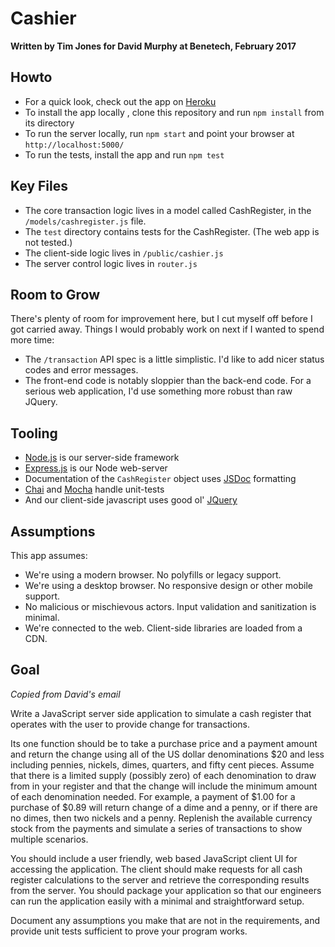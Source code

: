 Cashier
=====================

**Written by Tim Jones for David Murphy at Benetech, February 2017**

## Howto

 * For a quick look, check out the app on [Heroku](https://benetech-cashier.herokuapp.com/)
 * To install the app locally , clone this repository and run `npm install` from its directory
 * To run the server locally, run `npm start` and point your browser at `http://localhost:5000/`
 * To run the tests, install the app and run `npm test`

## Key Files

 * The core transaction logic lives in a model called CashRegister, in the `/models/cashregister.js` file.
 * The `test` directory contains tests for the CashRegister. (The web app is not tested.)
 * The client-side logic lives in `/public/cashier.js`
 * The server control logic lives in `router.js`

## Room to Grow

There's plenty of room for improvement here, but I cut myself off before I got carried away. Things I would probably work on next if I wanted to spend more time:

 * The `/transaction` API spec is a little simplistic. I'd like to add nicer status codes and error messages.
 * The front-end code is notably sloppier than the back-end code. For a serious web application, I'd use something more robust than raw JQuery.

## Tooling

 * [Node.js](https://nodejs.org/en/) is our server-side framework
 * [Express.js](http://expressjs.com/) is our Node web-server
 * Documentation of the `CashRegister` object uses [JSDoc](http://usejsdoc.org/) formatting
 * [Chai](http://chaijs.com/) and [Mocha](https://mochajs.org/) handle unit-tests
 * And our client-side javascript uses good ol' [JQuery](https://jquery.com/)

## Assumptions

This app assumes:

 * We're using a modern browser. No polyfills or legacy support.
 * We're using a desktop browser. No responsive design or other mobile support.
 * No malicious or mischievous actors. Input validation and sanitization is minimal.
 * We're connected to the web. Client-side libraries are loaded from a CDN.

## Goal

*Copied from David's email*

Write a JavaScript server side application to simulate a cash register that operates with the user to provide change for transactions.

Its one function should be to take a purchase price and a payment amount and return the change using all of the US dollar denominations $20 and less including pennies, nickels, dimes, quarters, and fifty cent pieces.  Assume that there is a limited supply (possibly zero) of each denomination to draw from in your register and that the change will include the minimum amount of each denomination needed.  For example, a payment of $1.00 for a purchase of $0.89 will return change of a dime and a penny, or if there are no dimes, then two nickels and a penny. Replenish the available currency stock from the payments and simulate a series of transactions to show multiple scenarios.

You should include a user friendly, web based JavaScript client UI for accessing the application. The client should make requests for all cash register calculations to the server and retrieve the corresponding results from the server. You should package your application so that our engineers can run the application easily with a minimal and straightforward setup.

Document any assumptions you make that are not in the requirements, and provide unit tests sufficient to prove your program works.
